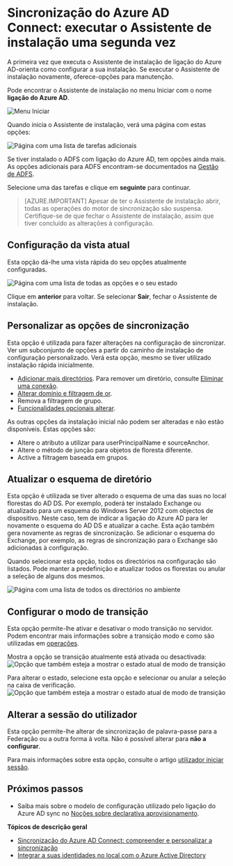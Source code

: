 <properties
    pageTitle="Sincronização do Azure AD Connect: executar o Assistente de instalação uma segunda vez | Microsoft Azure"
    description="Explica como o Assistente de instalação funciona a segunda vez que executá-la."
    keywords="O Assistente de instalação de ligação do Azure AD permite-lhe configurar definições de manutenção da segunda vez que executá-la"
    services="active-directory"
    documentationCenter=""
    authors="andkjell"
    manager="femila"
    editor=""/>

<tags
    ms.service="active-directory"
    ms.workload="identity"
    ms.tgt_pltfrm="na"
    ms.devlang="na"
    ms.topic="article"
    ms.date="08/31/2016"
    ms.author="billmath"/>


# <a name="azure-ad-connect-sync-running-the-installation-wizard-a-second-time"></a>Sincronização do Azure AD Connect: executar o Assistente de instalação uma segunda vez
A primeira vez que executa o Assistente de instalação de ligação do Azure AD-orienta como configurar a sua instalação. Se executar o Assistente de instalação novamente, oferece-opções para manutenção.

Pode encontrar o Assistente de instalação no menu Iniciar com o nome **ligação do Azure AD**.

![Menu Iniciar](./media/active-directory-aadconnectsync-installation-wizard/startmenu.png)

Quando inicia o Assistente de instalação, verá uma página com estas opções:

![Página com uma lista de tarefas adicionais](./media/active-directory-aadconnectsync-installation-wizard/additionaltasks.png)

Se tiver instalado o ADFS com ligação do Azure AD, tem opções ainda mais. As opções adicionais para ADFS encontram-se documentados na [Gestão de ADFS](active-directory-aadconnect-federation-management.md#ad-fs-management).

Selecione uma das tarefas e clique em **seguinte** para continuar.

> [AZURE.IMPORTANT] Apesar de ter o Assistente de instalação abrir, todas as operações do motor de sincronização são suspensa. Certifique-se de que fechar o Assistente de instalação, assim que tiver concluído as alterações à configuração.

## <a name="view-current-configuration"></a>Configuração da vista atual
Esta opção dá-lhe uma vista rápida do seu opções atualmente configuradas.

![Página com uma lista de todas as opções e o seu estado](./media/active-directory-aadconnectsync-installation-wizard/viewconfig.png)

Clique em **anterior** para voltar. Se selecionar **Sair**, fechar o Assistente de instalação.

## <a name="customize-synchronization-options"></a>Personalizar as opções de sincronização
Esta opção é utilizada para fazer alterações na configuração de sincronizar. Ver um subconjunto de opções a partir do caminho de instalação de configuração personalizado. Verá esta opção, mesmo se tiver utilizado instalação rápida inicialmente.

- [Adicionar mais directórios](active-directory-aadconnect-get-started-custom.md#connect-your-directories). Para remover um diretório, consulte [Eliminar uma conexão](active-directory-aadconnectsync-service-manager-ui-connectors.md#delete).
- [Alterar domínio e filtragem de or](active-directory-aadconnect-get-started-custom.md#domain-and-ou-filtering).
- Remova a filtragem de grupo.
- [Funcionalidades opcionais alterar](active-directory-aadconnect-get-started-custom.md#optional-features).

As outras opções da instalação inicial não podem ser alteradas e não estão disponíveis. Estas opções são:

- Altere o atributo a utilizar para userPrincipalName e sourceAnchor.
- Altere o método de junção para objetos de floresta diferente.
- Active a filtragem baseada em grupos.

## <a name="refresh-directory-schema"></a>Atualizar o esquema de diretório
Esta opção é utilizada se tiver alterado o esquema de uma das suas no local florestas do AD DS. Por exemplo, poderá ter instalado Exchange ou atualizado para um esquema do Windows Server 2012 com objectos de dispositivo. Neste caso, tem de indicar a ligação do Azure AD para ler novamente o esquema do AD DS e atualizar a cache. Esta ação também gera novamente as regras de sincronização. Se adicionar o esquema do Exchange, por exemplo, as regras de sincronização para o Exchange são adicionadas à configuração.

Quando selecionar esta opção, todos os directórios na configuração são listados. Pode manter a predefinição e atualizar todos os florestas ou anular a seleção de alguns dos mesmos.

![Página com uma lista de todos os directórios no ambiente](./media/active-directory-aadconnectsync-installation-wizard/refreshschema.png)

## <a name="configure-staging-mode"></a>Configurar o modo de transição
Esta opção permite-lhe ativar e desativar o modo transição no servidor. Podem encontrar mais informações sobre a transição modo e como são utilizadas em [operações](active-directory-aadconnectsync-operations.md#staging-mode).

Mostra a opção se transição atualmente está ativada ou desactivada:  
![Opção que também esteja a mostrar o estado atual de modo de transição](./media/active-directory-aadconnectsync-installation-wizard/stagingmodecurrentstate.png)

Para alterar o estado, selecione esta opção e selecionar ou anular a seleção na caixa de verificação.  
![Opção que também esteja a mostrar o estado atual de modo de transição](./media/active-directory-aadconnectsync-installation-wizard/stagingmodeenable.png)

## <a name="change-user-sign-in"></a>Alterar a sessão do utilizador
Esta opção permite-lhe alterar de sincronização de palavra-passe para a Federação ou a outra forma à volta. Não é possível alterar para **não a configurar**.

Para mais informações sobre esta opção, consulte o artigo [utilizador iniciar sessão](active-directory-aadconnect-user-signin.md#changing-user-sign-in-method).

## <a name="next-steps"></a>Próximos passos

- Saiba mais sobre o modelo de configuração utilizado pelo ligação do Azure AD sync no [Noções sobre declarativa aprovisionamento](active-directory-aadconnectsync-understanding-declarative-provisioning.md).

**Tópicos de descrição geral**

- [Sincronização do Azure AD Connect: compreender e personalizar a sincronização](active-directory-aadconnectsync-whatis.md)
- [Integrar a suas identidades no local com o Azure Active Directory](active-directory-aadconnect.md)
